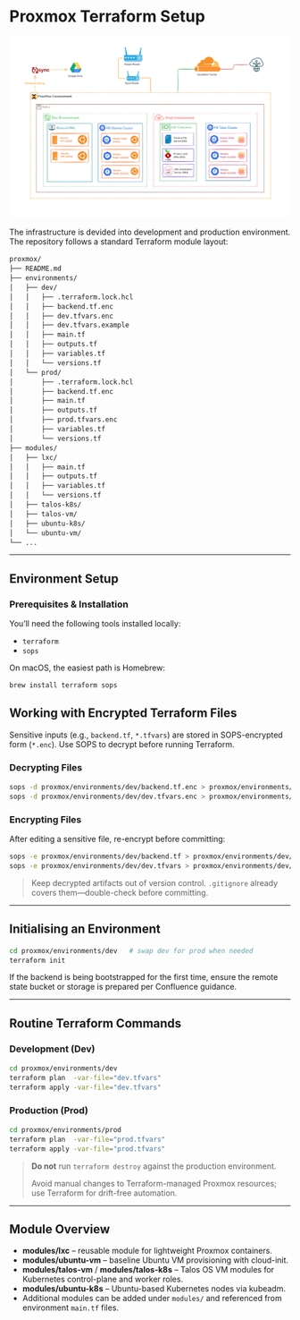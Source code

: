 # Proxmox Terraform Setup

![img.png](../img.png)

The infrastructure is devided into development and production environment. The repository follows a standard Terraform module layout:

```txt
proxmox/
├── README.md
├── environments/
│   ├── dev/
│   │   ├── .terraform.lock.hcl
│   │   ├── backend.tf.enc
│   │   ├── dev.tfvars.enc
│   │   ├── dev.tfvars.example
│   │   ├── main.tf
│   │   ├── outputs.tf
│   │   ├── variables.tf
│   │   └── versions.tf
│   └── prod/
│       ├── .terraform.lock.hcl
│       ├── backend.tf.enc
│       ├── main.tf
│       ├── outputs.tf
│       ├── prod.tfvars.enc
│       ├── variables.tf
│       └── versions.tf
├── modules/
│   ├── lxc/
│   │   ├── main.tf
│   │   ├── outputs.tf
│   │   ├── variables.tf
│   │   └── versions.tf
│   ├── talos-k8s/
│   ├── talos-vm/
│   ├── ubuntu-k8s/
│   └── ubuntu-vm/
└── ...
```

---

## Environment Setup

### Prerequisites & Installation

You’ll need the following tools installed locally:

- `terraform`
- `sops`

On macOS, the easiest path is Homebrew:

```bash
brew install terraform sops 
```

## Working with Encrypted Terraform Files

Sensitive inputs (e.g., `backend.tf`, `*.tfvars`) are stored in SOPS-encrypted form (`*.enc`). Use SOPS to decrypt before running Terraform.

### Decrypting Files

```bash
sops -d proxmox/environments/dev/backend.tf.enc > proxmox/environments/dev/backend.tf
sops -d proxmox/environments/dev/dev.tfvars.enc > proxmox/environments/dev/dev.tfvars
```

### Encrypting Files

After editing a sensitive file, re-encrypt before committing:

```bash
sops -e proxmox/environments/dev/backend.tf > proxmox/environments/dev/backend.tf.enc
sops -e proxmox/environments/dev/dev.tfvars > proxmox/environments/dev/dev.tfvars.enc
```

> Keep decrypted artifacts out of version control. `.gitignore` already covers them—double-check before committing.

---

## Initialising an Environment

```bash
cd proxmox/environments/dev   # swap dev for prod when needed
terraform init
```

If the backend is being bootstrapped for the first time, ensure the remote state bucket or storage is prepared per Confluence guidance.

---

## Routine Terraform Commands

### Development (Dev)

```bash
cd proxmox/environments/dev
terraform plan  -var-file="dev.tfvars"
terraform apply -var-file="dev.tfvars"
```

### Production (Prod)

```bash
cd proxmox/environments/prod
terraform plan  -var-file="prod.tfvars"
terraform apply -var-file="prod.tfvars"
```

> **Do not** run `terraform destroy` against the production environment.
>
> Avoid manual changes to Terraform-managed Proxmox resources; use Terraform for drift-free automation.

---

## Module Overview

- **modules/lxc** – reusable module for lightweight Proxmox containers.
- **modules/ubuntu-vm** – baseline Ubuntu VM provisioning with cloud-init.
- **modules/talos-vm** / **modules/talos-k8s** – Talos OS VM modules for Kubernetes control-plane and worker roles.
- **modules/ubuntu-k8s** – Ubuntu-based Kubernetes nodes via kubeadm.
- Additional modules can be added under `modules/` and referenced from environment `main.tf` files.
